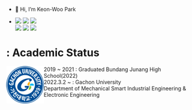 - 👋 Hi, I’m Keon-Woo Park

- 
  <img src="https://img.shields.io/badge/Python-3776AB?style=for-the-badge&logo=python&logoColor=yellow">
  <img src="https://img.shields.io/badge/C-3776AB?style=for-the-badge&logo=C&logoColor=black">
  <img src="https://img.shields.io/badge/Raspberry Pi-A22846?style=for-the-badge&logo=Raspberry Pi&logoColor=blue"><br/>
  <img src="https://img.shields.io/badge/arduino-00878F?style=for-the-badge&logo=arduino&logoColor=black">
  <img src="https://img.shields.io/badge/PyTorch-EE4C2C?style=for-the-badge&logo=PyTorch&logoColor=black">
  <img src="https://img.shields.io/badge/MatLab-EE4C2C?style=for-the-badge&logo=MatLabh&logoColor=black">
  
  

  
# : Academic Status 

<div>
    <img src="https://github.com/chaos1231107/images/blob/main/가천대.svg?raw=true" width = 100 height = 100 align="left">
    <span> 2019 ~ 2021 : Graduated Bundang Junang High School(2022) <br/> </span>
    <span> 2022.3.2 ~ : Gachon University <br/> Department of Mechanical Smart Industrial Engineering & Electronic Engineering</span><br>
  
</div>





